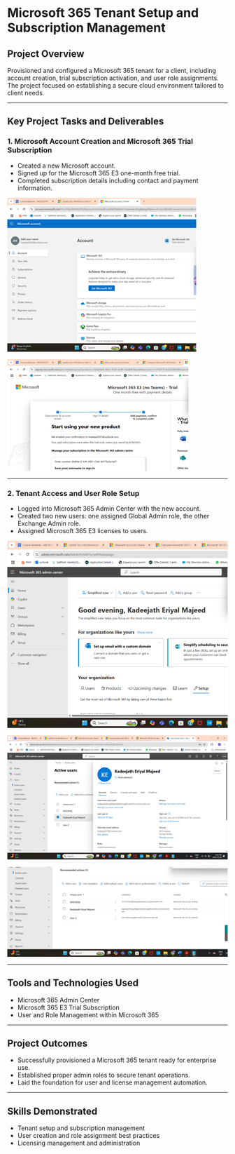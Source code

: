 # Microsoft 365 Tenant Setup and Subscription Management

## Project Overview  
Provisioned and configured a Microsoft 365 tenant for a client, including account creation, trial subscription activation, and user role assignments. The project focused on establishing a secure cloud environment tailored to client needs.

---

## Key Project Tasks and Deliverables

### 1. Microsoft Account Creation and Microsoft 365 Trial Subscription  
- Created a new Microsoft account.  
- Signed up for the Microsoft 365 E3 one-month free trial.  
- Completed subscription details including contact and payment information.

![Microsoft Account Creation Confirmation](images/account-creation.png)

![Microsoft 365 E3 Trial Subscription Activation](images/subscription-activation.png)

---

### 2. Tenant Access and User Role Setup  
- Logged into Microsoft 365 Admin Center with the new account.  
- Created two new users: one assigned Global Admin role, the other Exchange Admin role.  
- Assigned Microsoft 365 E3 licenses to users.

![Microsoft 365 Admin Center Dashboard](images/admin-center-dashboard.png)

![User Creation and Role Assignment](images/user-creation.png)

![License Assignment to Users](images/license-assignment.png)

---

## Tools and Technologies Used  
- Microsoft 365 Admin Center  
- Microsoft 365 E3 Trial Subscription  
- User and Role Management within Microsoft 365  

---

## Project Outcomes  
- Successfully provisioned a Microsoft 365 tenant ready for enterprise use.  
- Established proper admin roles to secure tenant operations.  
- Laid the foundation for user and license management automation.

---

## Skills Demonstrated  
- Tenant setup and subscription management  
- User creation and role assignment best practices  
- Licensing management and administration  
